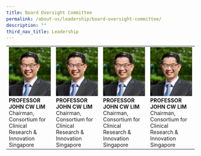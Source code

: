 ```yaml
---
title: Board Oversight Committee
permalink: /about-us/leadership/board-oversight-committee/
description: ""
third_nav_title: Leadership
---
```

<table>
	<tbody>
		<tr>
			<td style="width:25%">
				<img src="/images/Leadership/Board%20Oversight%20Committee/prof-john-cw-lim_2.jpg">
				<b>PROFESSOR JOHN CW LIM</b>
				<br>Chairman,<br>Consortium for Clinical Research &amp; Innovation Singapore
			</td>
			<td style="width:25%">
				<img src="/images/Leadership/Board%20Oversight%20Committee/prof-john-cw-lim_2.jpg">
				<b>PROFESSOR JOHN CW LIM</b>
				<br>Chairman,<br>Consortium for Clinical Research &amp; Innovation Singapore
			</td>
			<td style="width:25%">
				<img src="/images/Leadership/Board%20Oversight%20Committee/prof-john-cw-lim_2.jpg">
				<b>PROFESSOR JOHN CW LIM</b>
				<br>Chairman,<br>Consortium for Clinical Research &amp; Innovation Singapore
			</td>
			<td style="width:25%">
				<img src="/images/Leadership/Board%20Oversight%20Committee/prof-john-cw-lim_2.jpg">
				<b>PROFESSOR JOHN CW LIM</b>
				<br>Chairman,<br>Consortium for Clinical Research &amp; Innovation Singapore
			</td>
		</tr>
	</tbody>
	</table>
